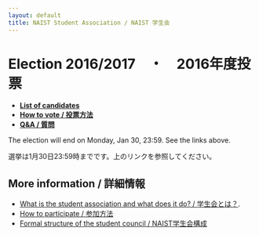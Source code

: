 ```yaml
---
layout: default
title: NAIST Student Association / NAIST 学生会
---
```


# [](#timeline)Election 2016/2017　・　2016年度投票

* **[List of candidates](election2016/candidates)**
* **[How to vote / 投票方法](voting)**
* **[Q&A / 質問](faq)**

The election will end on Monday, Jan 30, 23:59. See the links above.

選挙は1月30日23:59時までです。上のリンクを参照してください。

## [](#links)More information / 詳細情報

* [What is the student association and what does it do? / 学生会とは？](introduction).
* [How to participate / 参加方法](participate)
* [Formal structure of the student council / NAIST学生会構成](structure)
